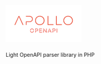 # <img src="logo.png" alt="logo" title="apollo-openapi" width="200" >

Light OpenAPI parser library in PHP
